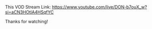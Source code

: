 This VOD Stream Link:
https://www.youtube.com/live/DON-b7ouX_w?si=aCN3HOtlA4HSqfYC

Thanks for watching!